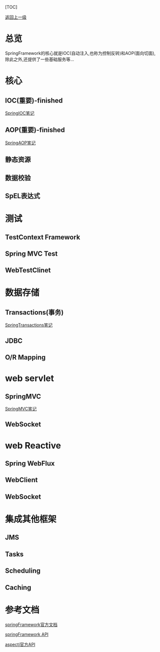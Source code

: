 [TOC]

[返回上一级](../Spring.md)

# 总览

SpringFramework的核心就是IOC(自动注入,也称为控制反转)和AOP(面向切面),除此之外,还提供了一些基础服务等...

# 核心

## IOC(重要)-finished

[SpringIOC笔记](D:\note\Java\Spring\SpringFramework\SpringIOC.md)

## AOP(重要)-finished

[SpringAOP笔记](D:\note\Java\Spring\SpringFramework\SpringAOP.md)

## 静态资源

## 数据校验

## SpEL表达式

# 测试

## TestContext Framework

## Spring MVC Test

## WebTestClinet

# 数据存储

## Transactions(事务)

[SpringTransactions笔记](D:\note\Java\Spring\SpringFramework\SpringTransactions.md)

## JDBC

## O/R Mapping

# web servlet

## SpringMVC

[SpringMVC笔记](D:\note\Java\Spring\SpringFramework\SpringMVC.md)

## WebSocket

# web Reactive

## Spring WebFlux

## WebClient

## WebSocket

# 集成其他框架

## JMS

## Tasks

## Scheduling

## Caching

# 参考文档

[springFramework官方文档](https://docs.spring.io/spring/docs/5.2.0.RELEASE/spring-framework-reference/)

[springFramework API](https://docs.spring.io/spring/docs/5.2.0.RELEASE/javadoc-api/)

[aspectj官方API](https://www.eclipse.org/aspectj/doc/released/runtime-api/index.html)